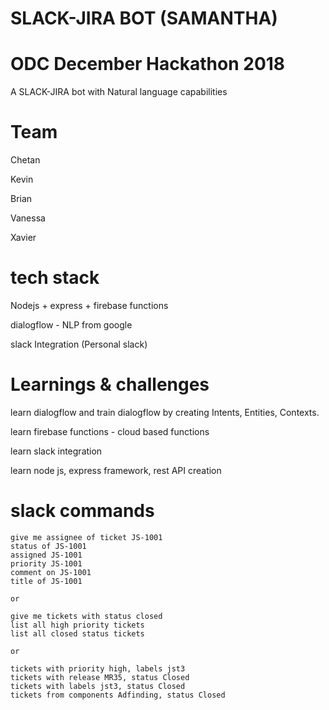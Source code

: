 # SLACK-JIRA BOT (SAMANTHA)
# ODC December Hackathon 2018

A SLACK-JIRA bot with Natural language capabilities

# Team

Chetan

Kevin 

Brian

Vanessa

Xavier

# tech stack

Nodejs + express + firebase functions

dialogflow - NLP from google

slack Integration (Personal slack)


# Learnings & challenges

learn dialogflow and train dialogflow by creating Intents, Entities, Contexts.

learn firebase functions - cloud based functions

learn slack integration

learn node js, express framework, rest API creation



# slack commands

```give me status of ticket JS-1001
give me assignee of ticket JS-1001
status of JS-1001 
assigned JS-1001
priority JS-1001
comment on JS-1001
title of JS-1001

or

give me tickets with status closed
list all high priority tickets
list all closed status tickets

or

tickets with priority high, labels jst3
tickets with release MR35, status Closed
tickets with labels jst3, status Closed
tickets from components Adfinding, status Closed
```
